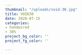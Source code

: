 ```yaml
---
thumbnail: "/uploads/void-30.jpg"
title: VOID30
date: 2020-07-15
categories:
- handwired
- 30%
project_bg_color: ''
project_fg_color: ''

---
```


